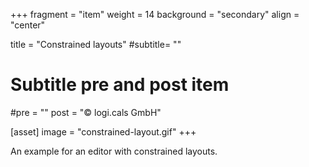 +++
fragment = "item"
weight = 14
background = "secondary"
align = "center"

title = "Constrained layouts"
#subtitle= ""

# Subtitle pre and post item
#pre = ""
post = "©  logi.cals GmbH"

[asset]
  image = "constrained-layout.gif"
+++

An example for an editor with constrained layouts.
